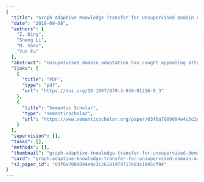 ```yaml
---
{
  "title": "Graph Adaptive Knowledge Transfer for Unsupervised Domain Adaptation",
  "date": "2018-09-08",
  "authors": [
    "Z. Ding",
    "Sheng Li",
    "M. Shao",
    "Yun Fu"
  ],
  "abstract": "Unsupervised domain adaptation has caught appealing attentions as it facilitates the unlabeled target learning by borrowing existing well-established source domain knowledge. Recent practice on domain adaptation manages to extract effective features by incorporating the pseudo labels for the target domain to better solve cross-domain distribution divergences. However, existing approaches separate target label optimization and domain-invariant feature learning as different steps. To address that issue, we develop a novel Graph Adaptive Knowledge Transfer (GAKT) model to jointly optimize target labels and domain-free features in a unified framework. Specifically, semi-supervised knowledge adaptation and label propagation on target data are coupled to benefit each other, and hence the marginal and conditional disparities across different domains will be better alleviated. Experimental evaluation on two cross-domain visual datasets demonstrates the effectiveness of our designed approach on facilitating the unlabeled target task learning, compared to the state-of-the-art domain adaptation approaches.",
  "links": [
    {
      "title": "PDF",
      "type": "pdf",
      "url": "https://doi.org/10.1007/978-3-030-01216-8_3"
    },
    {
      "title": "Semantic Scholar",
      "type": "semanticscholar",
      "url": "https://www.semanticscholar.org/paper/03f6a7009094e4c3c26181979717e03c1d45cf04"
    }
  ],
  "supervision": [],
  "tasks": [],
  "methods": [],
  "thumbnail": "graph-adaptive-knowledge-transfer-for-unsupervised-domain-adaptation-thumb.jpg",
  "card": "graph-adaptive-knowledge-transfer-for-unsupervised-domain-adaptation-card.jpg",
  "s2_paper_id": "03f6a7009094e4c3c26181979717e03c1d45cf04"
}
---
```


